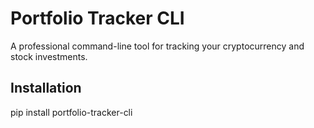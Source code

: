 # Portfolio Tracker CLI

A professional command-line tool for tracking your cryptocurrency and stock investments.

## Installation

pip install portfolio-tracker-cli

